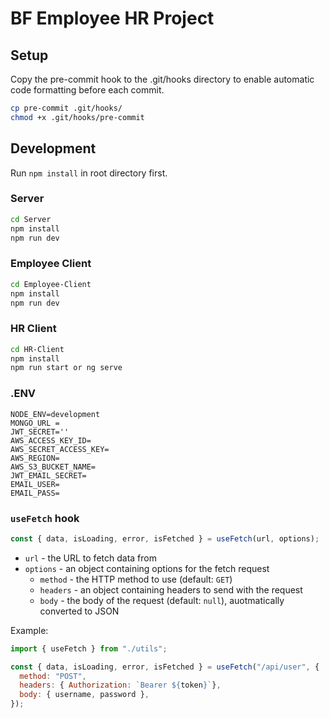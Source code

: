 # BF Employee HR Project

## Setup

Copy the pre-commit hook to the .git/hooks directory to enable
automatic code formatting before each commit.

```bash
cp pre-commit .git/hooks/
chmod +x .git/hooks/pre-commit
```

## Development

Run `npm install` in root directory first.

### Server

```bash
cd Server
npm install
npm run dev
```

### Employee Client

```bash
cd Employee-Client
npm install
npm run dev
```

### HR Client

```bash
cd HR-Client
npm install
npm run start or ng serve
```
### .ENV
```
NODE_ENV=development
MONGO_URL = 
JWT_SECRET=''
AWS_ACCESS_KEY_ID=
AWS_SECRET_ACCESS_KEY=
AWS_REGION=
AWS_S3_BUCKET_NAME=
JWT_EMAIL_SECRET=
EMAIL_USER=
EMAIL_PASS=
```

### `useFetch` hook

```js
const { data, isLoading, error, isFetched } = useFetch(url, options);
```
- `url` - the URL to fetch data from
- `options` - an object containing options for the fetch request
  - `method` - the HTTP method to use (default: `GET`)
  - `headers` - an object containing headers to send with the request
  - `body` - the body of the request (default: `null`), auotmatically converted to JSON
  
Example:
```js
import { useFetch } from "./utils";

const { data, isLoading, error, isFetched } = useFetch("/api/user", {
  method: "POST",
  headers: { Authorization: `Bearer ${token}`},
  body: { username, password },
});
```
